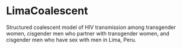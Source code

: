 # LimaCoalescent
Structured coalescent model of HIV transmission among transgender women, cisgender men who partner with transgender women, and cisgender men who have sex with men in Lima, Peru.
